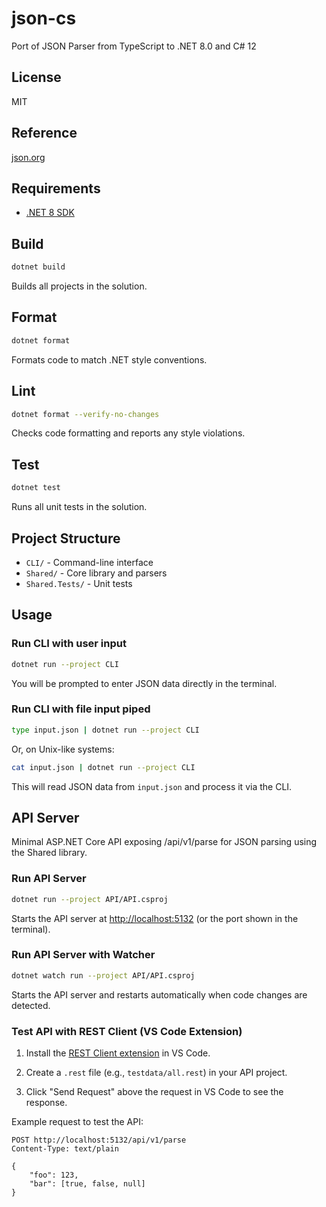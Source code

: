 # json-cs

Port of JSON Parser from TypeScript to .NET 8.0 and C# 12

## License

MIT

## Reference

[json.org](http://json.org)

## Requirements

- [.NET 8 SDK](https://dotnet.microsoft.com/download/dotnet/8.0)

## Build

```sh
dotnet build
```

Builds all projects in the solution.

## Format

```sh
dotnet format
```

Formats code to match .NET style conventions.

## Lint

```sh
dotnet format --verify-no-changes
```

Checks code formatting and reports any style violations.

## Test

```sh
dotnet test
```

Runs all unit tests in the solution.

## Project Structure

- `CLI/` - Command-line interface
- `Shared/` - Core library and parsers
- `Shared.Tests/` - Unit tests

## Usage

### Run CLI with user input

```sh
dotnet run --project CLI
```

You will be prompted to enter JSON data directly in the terminal.

### Run CLI with file input piped

```sh
type input.json | dotnet run --project CLI
```

Or, on Unix-like systems:

```sh
cat input.json | dotnet run --project CLI
```

This will read JSON data from `input.json` and process it via the CLI.

## API Server

Minimal ASP.NET Core API exposing /api/v1/parse for JSON parsing using the Shared library.

### Run API Server

```sh
dotnet run --project API/API.csproj
```

Starts the API server at <http://localhost:5132> (or the port shown in the terminal).

### Run API Server with Watcher

```sh
dotnet watch run --project API/API.csproj
```

Starts the API server and restarts automatically when code changes are detected.

### Test API with REST Client (VS Code Extension)

1. Install the [REST Client extension](https://marketplace.visualstudio.com/items?itemName=humao.rest-client) in VS Code.

2. Create a `.rest` file (e.g., `testdata/all.rest`) in your API project.

3. Click "Send Request" above the request in VS Code to see the response.

Example request to test the API:

```http
POST http://localhost:5132/api/v1/parse
Content-Type: text/plain

{
    "foo": 123,
    "bar": [true, false, null]
}
```
